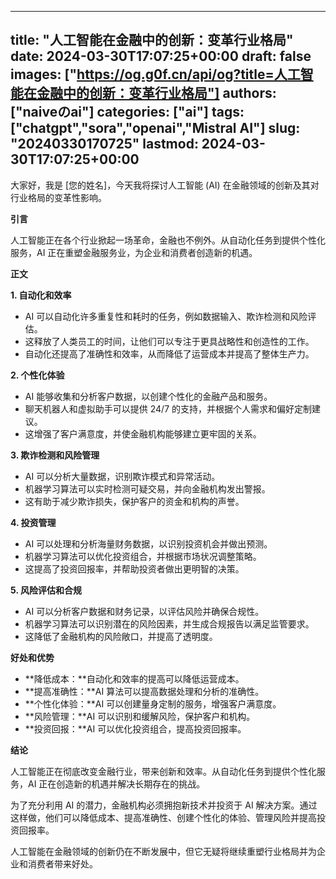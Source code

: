 
---
title: "人工智能在金融中的创新：变革行业格局"
date: 2024-03-30T17:07:25+00:00
draft: false
images: ["https://og.g0f.cn/api/og?title=人工智能在金融中的创新：变革行业格局"]
authors: ["naiveのai"]
categories: ["ai"]
tags: ["chatgpt","sora","openai","Mistral AI"]
slug: "20240330170725"
lastmod: 2024-03-30T17:07:25+00:00
---
大家好，我是 [您的姓名]，今天我将探讨人工智能 (AI) 在金融领域的创新及其对行业格局的变革性影响。

**引言**

人工智能正在各个行业掀起一场革命，金融也不例外。从自动化任务到提供个性化服务，AI 正在重塑金融服务业，为企业和消费者创造新的机遇。

**正文**

**1. 自动化和效率**

* AI 可以自动化许多重复性和耗时的任务，例如数据输入、欺诈检测和风险评估。
* 这释放了人类员工的时间，让他们可以专注于更具战略性和创造性的工作。
* 自动化还提高了准确性和效率，从而降低了运营成本并提高了整体生产力。

**2. 个性化体验**

* AI 能够收集和分析客户数据，以创建个性化的金融产品和服务。
* 聊天机器人和虚拟助手可以提供 24/7 的支持，并根据个人需求和偏好定制建议。
* 这增强了客户满意度，并使金融机构能够建立更牢固的关系。

**3. 欺诈检测和风险管理**

* AI 可以分析大量数据，识别欺诈模式和异常活动。
* 机器学习算法可以实时检测可疑交易，并向金融机构发出警报。
* 这有助于减少欺诈损失，保护客户的资金和机构的声誉。

**4. 投资管理**

* AI 可以处理和分析海量财务数据，以识别投资机会并做出预测。
* 机器学习算法可以优化投资组合，并根据市场状况调整策略。
* 这提高了投资回报率，并帮助投资者做出更明智的决策。

**5. 风险评估和合规**

* AI 可以分析客户数据和财务记录，以评估风险并确保合规性。
* 机器学习算法可以识别潜在的风险因素，并生成合规报告以满足监管要求。
* 这降低了金融机构的风险敞口，并提高了透明度。

**好处和优势**

* **降低成本：**自动化和效率的提高可以降低运营成本。
* **提高准确性：**AI 算法可以提高数据处理和分析的准确性。
* **个性化体验：**AI 可以创建量身定制的服务，增强客户满意度。
* **风险管理：**AI 可以识别和缓解风险，保护客户和机构。
* **投资回报：**AI 可以优化投资组合，提高投资回报率。

**结论**

人工智能正在彻底改变金融行业，带来创新和效率。从自动化任务到提供个性化服务，AI 正在创造新的机遇并解决长期存在的挑战。

为了充分利用 AI 的潜力，金融机构必须拥抱新技术并投资于 AI 解决方案。通过这样做，他们可以降低成本、提高准确性、创建个性化的体验、管理风险并提高投资回报率。

人工智能在金融领域的创新仍在不断发展中，但它无疑将继续重塑行业格局并为企业和消费者带来好处。